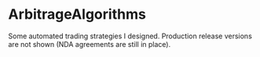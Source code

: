 # ArbitrageAlgorithms
Some automated trading strategies I designed. Production release versions are not shown (NDA agreements are still in place).   
